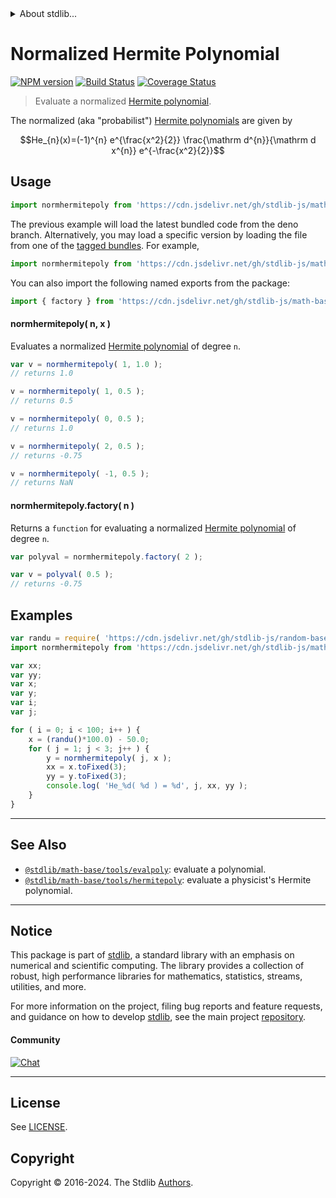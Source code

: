 <!--

@license Apache-2.0

Copyright (c) 2018 The Stdlib Authors.

Licensed under the Apache License, Version 2.0 (the "License");
you may not use this file except in compliance with the License.
You may obtain a copy of the License at

   http://www.apache.org/licenses/LICENSE-2.0

Unless required by applicable law or agreed to in writing, software
distributed under the License is distributed on an "AS IS" BASIS,
WITHOUT WARRANTIES OR CONDITIONS OF ANY KIND, either express or implied.
See the License for the specific language governing permissions and
limitations under the License.

-->


<details>
  <summary>
    About stdlib...
  </summary>
  <p>We believe in a future in which the web is a preferred environment for numerical computation. To help realize this future, we've built stdlib. stdlib is a standard library, with an emphasis on numerical and scientific computation, written in JavaScript (and C) for execution in browsers and in Node.js.</p>
  <p>The library is fully decomposable, being architected in such a way that you can swap out and mix and match APIs and functionality to cater to your exact preferences and use cases.</p>
  <p>When you use stdlib, you can be absolutely certain that you are using the most thorough, rigorous, well-written, studied, documented, tested, measured, and high-quality code out there.</p>
  <p>To join us in bringing numerical computing to the web, get started by checking us out on <a href="https://github.com/stdlib-js/stdlib">GitHub</a>, and please consider <a href="https://opencollective.com/stdlib">financially supporting stdlib</a>. We greatly appreciate your continued support!</p>
</details>

# Normalized Hermite Polynomial

[![NPM version][npm-image]][npm-url] [![Build Status][test-image]][test-url] [![Coverage Status][coverage-image]][coverage-url] <!-- [![dependencies][dependencies-image]][dependencies-url] -->

> Evaluate a normalized [Hermite polynomial][hermite-polynomial].

<!-- Section to include introductory text. Make sure to keep an empty line after the intro `section` element and another before the `/section` close. -->

<section class="intro">

The normalized (aka "probabilist") [Hermite polynomials][hermite-polynomial] are given by

<!-- <equation class="equation" label="eq:normalized_hermite_polynomials" align="center" raw="He_{n}(x)=(-1)^{n} e^{\frac{x^2}{2}} \frac{\mathrm d^{n}}{\mathrm d x^{n}} e^{-\frac{x^2}{2}}" alt="Equation for normalized Hermite polynomials."> -->

```math
He_{n}(x)=(-1)^{n} e^{\frac{x^2}{2}} \frac{\mathrm d^{n}}{\mathrm d x^{n}} e^{-\frac{x^2}{2}}
```

<!-- <div class="equation" align="center" data-raw-text="He_{n}(x)=(-1)^{n} e^{\frac{x^2}{2}} \frac{\mathrm{d}^{n}}{\mathrm{d}x^n} e^{-\frac{x^2}{2}}" data-equation="eq:normalized_hermite_polynomials">
    <img src="https://cdn.jsdelivr.net/gh/stdlib-js/stdlib@bea0101eb61892f160eec8d97dc79188fd937523/lib/node_modules/@stdlib/math/base/tools/normhermitepoly/docs/img/equation_normalized_hermite_polynomials.svg" alt="Equation for normalized Hermite polynomials.">
    <br>
</div> -->

<!-- </equation> -->

</section>

<!-- /.intro -->

<!-- Package usage documentation. -->



<section class="usage">

## Usage

```javascript
import normhermitepoly from 'https://cdn.jsdelivr.net/gh/stdlib-js/math-base-tools-normhermitepoly@deno/mod.js';
```
The previous example will load the latest bundled code from the deno branch. Alternatively, you may load a specific version by loading the file from one of the [tagged bundles](https://github.com/stdlib-js/math-base-tools-normhermitepoly/tags). For example,

```javascript
import normhermitepoly from 'https://cdn.jsdelivr.net/gh/stdlib-js/math-base-tools-normhermitepoly@v0.2.1-deno/mod.js';
```

You can also import the following named exports from the package:

```javascript
import { factory } from 'https://cdn.jsdelivr.net/gh/stdlib-js/math-base-tools-normhermitepoly@deno/mod.js';
```

#### normhermitepoly( n, x )

Evaluates a normalized [Hermite polynomial][hermite-polynomial] of degree `n`.

```javascript
var v = normhermitepoly( 1, 1.0 );
// returns 1.0

v = normhermitepoly( 1, 0.5 );
// returns 0.5

v = normhermitepoly( 0, 0.5 );
// returns 1.0

v = normhermitepoly( 2, 0.5 );
// returns -0.75

v = normhermitepoly( -1, 0.5 );
// returns NaN
```

#### normhermitepoly.factory( n )

Returns a `function` for evaluating a normalized [Hermite polynomial][hermite-polynomial] of degree `n`.

```javascript
var polyval = normhermitepoly.factory( 2 );

var v = polyval( 0.5 );
// returns -0.75
```

</section>

<!-- /.usage -->

<!-- Package usage notes. Make sure to keep an empty line after the `section` element and another before the `/section` close. -->

<section class="notes">

</section>

<!-- /.notes -->

<!-- Package usage examples. -->

<section class="examples">

## Examples

<!-- eslint no-undef: "error" -->

```javascript
var randu = require( 'https://cdn.jsdelivr.net/gh/stdlib-js/random-base-randu');
import normhermitepoly from 'https://cdn.jsdelivr.net/gh/stdlib-js/math-base-tools-normhermitepoly@deno/mod.js';

var xx;
var yy;
var x;
var y;
var i;
var j;

for ( i = 0; i < 100; i++ ) {
    x = (randu()*100.0) - 50.0;
    for ( j = 1; j < 3; j++ ) {
        y = normhermitepoly( j, x );
        xx = x.toFixed(3);
        yy = y.toFixed(3);
        console.log( 'He_%d( %d ) = %d', j, xx, yy );
    }
}
```

</section>

<!-- /.examples -->

<!-- Section to include cited references. If references are included, add a horizontal rule *before* the section. Make sure to keep an empty line after the `section` element and another before the `/section` close. -->

<section class="references">

</section>

<!-- /.references -->

<!-- Section for related `stdlib` packages. Do not manually edit this section, as it is automatically populated. -->

<section class="related">

* * *

## See Also

-   <span class="package-name">[`@stdlib/math-base/tools/evalpoly`][@stdlib/math/base/tools/evalpoly]</span><span class="delimiter">: </span><span class="description">evaluate a polynomial.</span>
-   <span class="package-name">[`@stdlib/math-base/tools/hermitepoly`][@stdlib/math/base/tools/hermitepoly]</span><span class="delimiter">: </span><span class="description">evaluate a physicist's Hermite polynomial.</span>

</section>

<!-- /.related -->

<!-- Section for all links. Make sure to keep an empty line after the `section` element and another before the `/section` close. -->


<section class="main-repo" >

* * *

## Notice

This package is part of [stdlib][stdlib], a standard library with an emphasis on numerical and scientific computing. The library provides a collection of robust, high performance libraries for mathematics, statistics, streams, utilities, and more.

For more information on the project, filing bug reports and feature requests, and guidance on how to develop [stdlib][stdlib], see the main project [repository][stdlib].

#### Community

[![Chat][chat-image]][chat-url]

---

## License

See [LICENSE][stdlib-license].


## Copyright

Copyright &copy; 2016-2024. The Stdlib [Authors][stdlib-authors].

</section>

<!-- /.stdlib -->

<!-- Section for all links. Make sure to keep an empty line after the `section` element and another before the `/section` close. -->

<section class="links">

[npm-image]: http://img.shields.io/npm/v/@stdlib/math-base-tools-normhermitepoly.svg
[npm-url]: https://npmjs.org/package/@stdlib/math-base-tools-normhermitepoly

[test-image]: https://github.com/stdlib-js/math-base-tools-normhermitepoly/actions/workflows/test.yml/badge.svg?branch=v0.2.1
[test-url]: https://github.com/stdlib-js/math-base-tools-normhermitepoly/actions/workflows/test.yml?query=branch:v0.2.1

[coverage-image]: https://img.shields.io/codecov/c/github/stdlib-js/math-base-tools-normhermitepoly/main.svg
[coverage-url]: https://codecov.io/github/stdlib-js/math-base-tools-normhermitepoly?branch=main

<!--

[dependencies-image]: https://img.shields.io/david/stdlib-js/math-base-tools-normhermitepoly.svg
[dependencies-url]: https://david-dm.org/stdlib-js/math-base-tools-normhermitepoly/main

-->

[chat-image]: https://img.shields.io/gitter/room/stdlib-js/stdlib.svg
[chat-url]: https://app.gitter.im/#/room/#stdlib-js_stdlib:gitter.im

[stdlib]: https://github.com/stdlib-js/stdlib

[stdlib-authors]: https://github.com/stdlib-js/stdlib/graphs/contributors

[umd]: https://github.com/umdjs/umd
[es-module]: https://developer.mozilla.org/en-US/docs/Web/JavaScript/Guide/Modules

[deno-url]: https://github.com/stdlib-js/math-base-tools-normhermitepoly/tree/deno
[deno-readme]: https://github.com/stdlib-js/math-base-tools-normhermitepoly/blob/deno/README.md
[umd-url]: https://github.com/stdlib-js/math-base-tools-normhermitepoly/tree/umd
[umd-readme]: https://github.com/stdlib-js/math-base-tools-normhermitepoly/blob/umd/README.md
[esm-url]: https://github.com/stdlib-js/math-base-tools-normhermitepoly/tree/esm
[esm-readme]: https://github.com/stdlib-js/math-base-tools-normhermitepoly/blob/esm/README.md
[branches-url]: https://github.com/stdlib-js/math-base-tools-normhermitepoly/blob/main/branches.md

[stdlib-license]: https://raw.githubusercontent.com/stdlib-js/math-base-tools-normhermitepoly/main/LICENSE

[hermite-polynomial]: https://en.wikipedia.org/wiki/Hermite_polynomials

<!-- <related-links> -->

[@stdlib/math/base/tools/evalpoly]: https://github.com/stdlib-js/math-base-tools-evalpoly/tree/deno

[@stdlib/math/base/tools/hermitepoly]: https://github.com/stdlib-js/math-base-tools-hermitepoly/tree/deno

<!-- </related-links> -->

</section>

<!-- /.links -->
